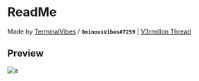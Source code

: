 # ReadMe
Made by [TerminalVibes](https://v3rmillion.net/member.php?action=profile&uid=1265584) / **`OminousVibes#7259`** | [V3rmillon Thread](https://v3rmillion.net/showthread.php?tid=1095130)

## Preview
![a](https://external-content.duckduckgo.com/iu/?u=https%3A%2F%2Fi.imgur.com%2FMYZFjH8.png)
